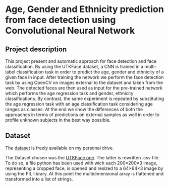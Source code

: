 # Age, Gender and Ethnicity prediction from face detection using Convolutional Neural Network
## Project description
This project present and automatic approach for face detection and face classification. By using the UTKFace dataset, a CNN is trained in a multi-label classification task in order to predict the age, gender and ethnicity of a given face in input. After training the network we perform the face detection task by using OpenCV on images external to the dataset and taken from the web. The detected faces are then used as input for the pre-trained network which performs the age regression task and gender, ethnicity classifications. By contrast, the same experiment is repeated by substituting the age regression task with an age classification task considering age ranges as classes. At the end we show the differences of both the approaches in terms of predictions on external samples as well in order to profile unknown subjects in the best way possible.

## Dataset
The [dataset](https://drive.google.com/file/d/1-8toExAWx3LFXydBG-XaMc9jiQ9QunH2/view?usp=sharing) is freely available on my personal drive. 

The Dataset chosen was the [UTKFace one](https://susanqq.github.io/UTKFace/). The latter is rewritten .csv file. To do so,  a file python has been used with wich each 200×200×3 image, representing a cropped face, is opened and resized to a 64×64×3 image by using the PIL library. At this point the multidimensional array is flattened and transformed into a list of strings.


